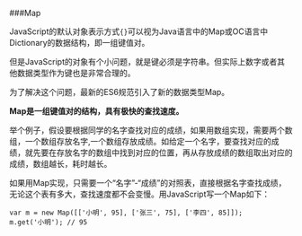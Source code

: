 ###Map

JavaScript的默认对象表示方式`{}`可以视为Java语言中的Map或OC语言中Dictionary的数据结构，即一组键值对。

但是JavaScript的对象有个小问题，就是键必须是字符串。但实际上数字或者其他数据类型作为键也是非常合理的。

为了解决这个问题，最新的ES6规范引入了新的数据类型Map。

**Map是一组键值对的结构，具有极快的查找速度。**

举个例子，假设要根据同学的名字查找对应的成绩，如果用数组实现，需要两个数组，一个数组存放名字,一个数组存放成绩。如给定一个名字，要查找对应的成绩，就先要在存放名字的数组中找到对应的位置，再从存放成绩的数组取出对应的成绩，数组越长，耗时越长。

如果用Map实现，只需要一个“名字”-“成绩”的对照表，直接根据名字查找成绩，无论这个表有多大，查找速度都不会变慢。用JavaScript写一个Map如下：
```
var m = new Map([['小明', 95], ['张三', 75], ['李四', 85]]);
m.get('小明'); // 95
```